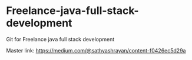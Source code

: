 # Freelance-java-full-stack-development
Git for Freelance java full stack development

Master link: https://medium.com/@sathyashrayan/content-f0426ec5d29a
